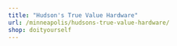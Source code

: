 ```yaml
---
title: "Hudson's True Value Hardware"
url: /minneapolis/hudsons-true-value-hardware/
shop: doityourself
---
```

